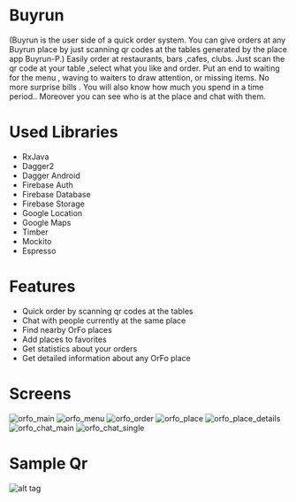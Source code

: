 # Buyrun

(Buyrun is the user side of a quick order system. You can give orders at any Buyrun place by just scanning qr codes at the tables generated by the place app Buyrun-P.)
 Easily order at restaurants, bars ,cafes, clubs. Just scan the qr code at your table ,select what you like and order.  Put an end to waiting for the menu , waving to waiters to draw attention, or missing items. No more surprise bills . You will also know how much you spend in a time period..
Moreover you can see who is at the place and chat with them. 

# Used Libraries
- RxJava
- Dagger2
- Dagger Android
- Firebase Auth
- Firebase Database
- Firebase Storage
- Google Location
- Google Maps 
- Timber
- Mockito
- Espresso

# Features
- Quick order by scanning qr codes at the tables
- Chat with people currently at the same place
- Find nearby OrFo places
- Add places to favorites
- Get statistics about your orders
- Get detailed information about any OrFo place

# Screens
![orfo_main](https://user-images.githubusercontent.com/18499393/45298439-297e1380-b511-11e8-8a6c-2a069656043a.png)
![orfo_menu](https://user-images.githubusercontent.com/18499393/45298440-297e1380-b511-11e8-84c1-1c5348c20752.png)
![orfo_order](https://user-images.githubusercontent.com/18499393/45298441-297e1380-b511-11e8-8607-d64b90a47b35.png)
![orfo_place](https://user-images.githubusercontent.com/18499393/45298442-2a16aa00-b511-11e8-8c88-185d44f647e3.png)
![orfo_place_details](https://user-images.githubusercontent.com/18499393/45298443-2a16aa00-b511-11e8-86f0-12aa2319e26f.png)
![orfo_chat_main](https://user-images.githubusercontent.com/18499393/45298445-2aaf4080-b511-11e8-972f-3893b3c182db.png)
![orfo_chat_single](https://user-images.githubusercontent.com/18499393/45298447-2aaf4080-b511-11e8-9727-9a3a411329b8.png)


# Sample Qr
![alt tag](https://cloud.githubusercontent.com/assets/18499393/25159861/3d155a30-24bb-11e7-989e-9af843d46742.jpg)
